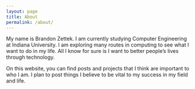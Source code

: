 ```yaml
---
layout: page
title: About
permalink: /about/
---
```


My name is Brandon Zettek. I am currently studying Computer Engineering at Indiana University. I am exploring many routes in computing to see what I want to do in my life. All I know for sure is I want to better people’s lives through technology.

On this website, you can find posts and projects that I think are important to who I am. I plan to post things I believe to be vital to my success in my field and life.
